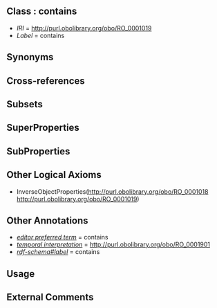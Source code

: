 
## Class : contains

 * *IRI* = http://purl.obolibrary.org/obo/RO_0001019
 * *Label* = contains

## Synonyms


## Cross-references


## Subsets


## SuperProperties


## SubProperties


## Other Logical Axioms

 * InverseObjectProperties(<http://purl.obolibrary.org/obo/RO_0001018> <http://purl.obolibrary.org/obo/RO_0001019>)

## Other Annotations

 * *[editor preferred term](../../IAO/11/IAO_0000111.md)* = contains
 * *[temporal interpretation](../../RO/00/RO_0001900.md)* = http://purl.obolibrary.org/obo/RO_0001901
 * *[rdf-schema#label](../../el/rdf-schema#label.md)* = contains

## Usage


## External Comments

